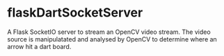 # flaskDartSocketServer
A Flask SocketIO server to stream an OpenCV video stream. The video source is manipulatated and analysed by OpenCV to determine where an arrow hit a dart board. 
